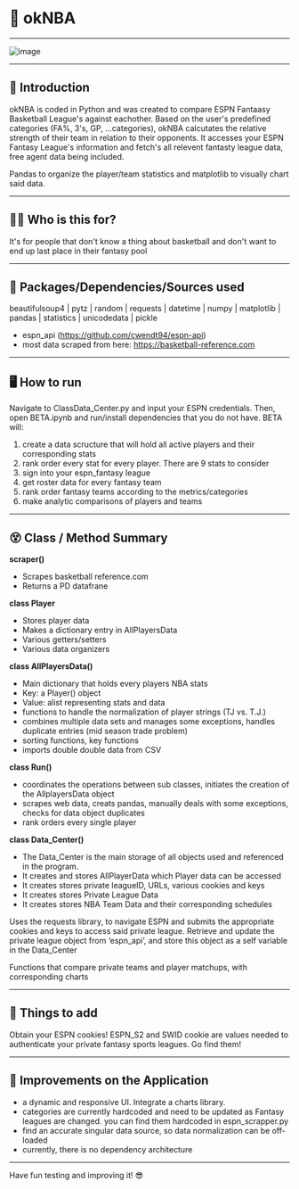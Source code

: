 # 

# 🏀 okNBA

---

![image](https://user-images.githubusercontent.com/102194829/189457078-66494ba8-3aea-4e46-9cf4-00078ad9b3a6.png)



---

## 👋  Introduction

okNBA is coded in Python and was created to compare ESPN Fantaasy Basketball League's against eachother. 
Based on the user's predefined categories (FA%, 3's, GP, ...categories), okNBA calcutates the relative strength of their team in relation to their opponents. It accesses your ESPN Fantasy League's information and fetch's all relevent fantasty league data, free agent data being included.

Pandas to organize the player/team statistics and matplotlib to visually chart said data. 

---

## 🤷‍♂️  Who is this for? 

It's for people that don't know a thing about basketball and don't want to end up last place in their fantasy pool

---

## 💪  Packages/Dependencies/Sources used 

beautifulsoup4 | pytz | random | requests | datetime | numpy | matplotlib | pandas | statistics | unicodedata | pickle  

- espn_api (https://github.com/cwendt94/espn-api) 
- most data scraped from here: https://basketball-reference.com

---

## 🖥  How to run

Navigate to ClassData_Center.py and input your ESPN credentials. 
Then, open BETA.ipynb and run/install dependencies that you do not have. BETA will:

1. create a data scructure that will hold all active players and their corresponding stats
2. rank order every stat for every player. There are 9 stats to consider
3. sign into your espn_fantasy league
4. get roster data for every fantasy team
5. rank order fantasy teams according to the metrics/categories
5. make analytic comparisons of players and teams

---

## 😵 Class / Method Summary

**scraper()** 
- Scrapes basketball reference.com
- Returns a PD datafrane

**class Player** 
- Stores player data
- Makes a dictionary entry in AllPlayersData
- Various getters/setters
- Various data organizers

**class AllPlayersData()** 
- Main dictionary that holds every players NBA stats
- Key: a Player() object
- Value: alist representing stats and data
- functions to handle the normalization of player strings (TJ vs. T.J.)
- combines multiple data sets and manages some exceptions, handles duplicate entries (mid season trade problem)
- sorting functions, key functions
- imports double double data from CSV

**class Run()** 
- coordinates the operations between sub classes, initiates the creation of the AllplayersData object
- scrapes web data, creats pandas, manually deals with some exceptions,  checks for data object duplicates
- rank orders every single player

**class Data_Center()**
- The Data_Center is the main storage of all objects used and referenced in the program.
- It creates and stores AllPlayerData which Player data can be accessed
- It creates stores private leagueID, URLs, various cookies and keys
- It creates stores Private League Data
- It creates stores NBA Team Data and their corresponding schedules

Uses the requests library, to navigate ESPN and submits the appropriate cookies and keys to access said private league. Retrieve and update the private league object from ‘espn_api’, and store this object as a self variable in the Data_Center

Functions that compare private teams and player matchups, with corresponding charts

---

## 🍪  Things to add

Obtain your ESPN cookies! ESPN_S2 and SWID cookie are values needed to authenticate your private fantasy sports leagues. Go find them!

 ---

## 🔨  Improvements on the Application

- a dynamic and responsive UI. Integrate a charts library. 
- categories are currently hardcoded and need to be updated as Fantasy leagues are changed. you can find them hardcoded in espn_scrapper.py
- find an accurate singular data source, so data normalization can be off-loaded
- currently, there is no dependency architecture

---

 
 Have fun testing and improving it! 😎
